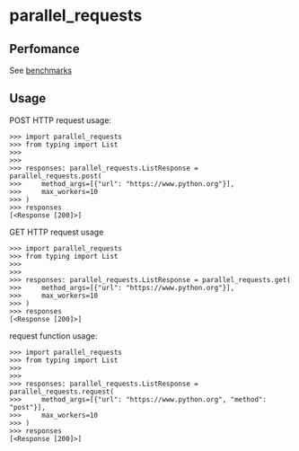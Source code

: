 # parallel_requests
## Perfomance
See [benchmarks](https://github.com/Kel0/parallel_requests/blob/feature/3/benchmarks/)

## Usage
POST HTTP request usage:
```
>>> import parallel_requests
>>> from typing import List
>>>
>>>
>>> responses: parallel_requests.ListResponse = parallel_requests.post(
>>>     method_args=[{"url": "https://www.python.org"}],
>>>     max_workers=10
>>> )
>>> responses
[<Response [200]>]
```

GET HTTP request usage
```
>>> import parallel_requests
>>> from typing import List
>>>
>>>
>>> responses: parallel_requests.ListResponse = parallel_requests.get(
>>>     method_args=[{"url": "https://www.python.org"}],
>>>     max_workers=10
>>> )
>>> responses
[<Response [200]>]
```

request function usage:
```
>>> import parallel_requests
>>> from typing import List
>>>
>>>
>>> responses: parallel_requests.ListResponse = parallel_requests.request(
>>>     method_args=[{"url": "https://www.python.org", "method": "post"}],
>>>     max_workers=10
>>> )
>>> responses
[<Response [200]>]
```